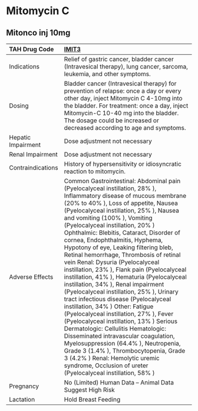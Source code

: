 # Mitomycin C

## Mitonco inj 10mg

| TAH Drug Code      | [IMIT3](https://www.tahsda.org.tw/drugs/hissearch.php?drug_code=IMIT3)                                                                                                                                                                                                                                                                                                                                                                                                                                                                                                                                                                                                                                                                                                                                                                                                                                                                                                                                                                                                                        |
|:-------------------|:----------------------------------------------------------------------------------------------------------------------------------------------------------------------------------------------------------------------------------------------------------------------------------------------------------------------------------------------------------------------------------------------------------------------------------------------------------------------------------------------------------------------------------------------------------------------------------------------------------------------------------------------------------------------------------------------------------------------------------------------------------------------------------------------------------------------------------------------------------------------------------------------------------------------------------------------------------------------------------------------------------------------------------------------------------------------------------------------|
| Indications        | Relief of gastric cancer, bladder cancer (Intravesical therapy), lung cancer, sarcoma, leukemia, and other symptoms.                                                                                                                                                                                                                                                                                                                                                                                                                                                                                                                                                                                                                                                                                                                                                                                                                                                                                                                                                                          |
| Dosing             | Bladder cancer (Intravesical therapy) for prevention of relapse: once a day or every other day, inject Mitomycin C 4-10mg into the bladder. For treatment: once a day, inject Mitomycin-C 10-40 mg into the bladder. The dosage could be increased or decreased according to age and symptoms.                                                                                                                                                                                                                                                                                                                                                                                                                                                                                                                                                                                                                                                                                                                                                                                                |
| Hepatic Impairment | Dose adjustment not necessary                                                                                                                                                                                                                                                                                                                                                                                                                                                                                                                                                                                                                                                                                                                                                                                                                                                                                                                                                                                                                                                                 |
| Renal Impairment   | Dose adjustment not necessary                                                                                                                                                                                                                                                                                                                                                                                                                                                                                                                                                                                                                                                                                                                                                                                                                                                                                                                                                                                                                                                                 |
| Contraindications  | History of hypersensitivity or idiosyncratic reaction to mitomycin.                                                                                                                                                                                                                                                                                                                                                                                                                                                                                                                                                                                                                                                                                                                                                                                                                                                                                                                                                                                                                           |
| Adverse Effects    | Common Gastrointestinal: Abdominal pain (Pyelocalyceal instillation, 28% ), Inflammatory disease of mucous membrane (20% to 40% ), Loss of appetite, Nausea (Pyelocalyceal instillation, 25% ), Nausea and vomiting (100% ), Vomiting (Pyelocalyceal instillation, 20% ) Ophthalmic: Blebitis, Cataract, Disorder of cornea, Endophthalmitis, Hyphema, Hypotony of eye, Leaking filtering bleb, Retinal hemorrhage, Thrombosis of retinal vein Renal: Dysuria (Pyelocalyceal instillation, 23% ), Flank pain (Pyelocalyceal instillation, 41% ), Hematuria (Pyelocalyceal instillation, 34% ), Renal impairment (Pyelocalyceal instillation, 25% ), Urinary tract infectious disease (Pyelocalyceal instillation, 34% ) Other: Fatigue (Pyelocalyceal instillation, 27% ), Fever (Pyelocalyceal instillation, 13% ) Serious Dermatologic: Cellulitis Hematologic: Disseminated intravascular coagulation, Myelosuppression (64.4% ), Neutropenia, Grade 3 (1.4% ), Thrombocytopenia, Grade 3 (4.2% ) Renal: Hemolytic uremic syndrome, Occlusion of ureter (Pyelocalyceal instillation, 58% ) |
| Pregnancy          | No (Limited) Human Data – Animal Data Suggest High Risk                                                                                                                                                                                                                                                                                                                                                                                                                                                                                                                                                                                                                                                                                                                                                                                                                                                                                                                                                                                                                                       |
| Lactation          | Hold Breast Feeding                                                                                                                                                                                                                                                                                                                                                                                                                                                                                                                                                                                                                                                                                                                                                                                                                                                                                                                                                                                                                                                                           |

